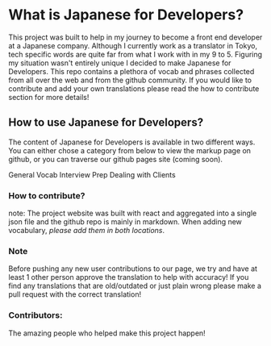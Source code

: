 # What is Japanese for Developers?

This project was built to help in my journey to become a front end developer at a Japanese company. Although I currently work as a translator in Tokyo, tech specific words are quite far from what I work with in my 9 to 5. Figuring my situation wasn't entirely unique I decided to make Japanese for Developers. This repo contains a plethora of vocab and phrases collected from all over the web and from the github community. If you would like to contribute and add your own translations please read the how to contribute section for more details!

## How to use Japanese for Developers?

The content of Japanese for Developers is available in two different ways. You can either chose a category from below to view the markup page on github, or you can traverse our github pages site (coming soon).

General Vocab
Interview Prep
Dealing with Clients

### How to contribute?

note: The project website was built with react and aggregated into a single json file and the github repo is mainly in markdown. When adding new vocabulary, *please add them in both locations*. 


### Note 

Before pushing any new user contributions to our page, we try and have at least 1 other person approve the translation to help with accuracy! If you find any translations that are old/outdated or just plain wrong please make a pull request with the correct translation!

### Contributors: 

The amazing people who helped make this project happen!